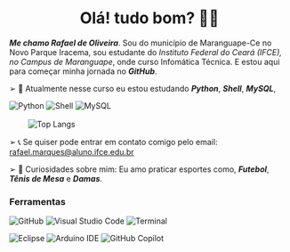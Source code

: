 <h1 align="center"> Olá! tudo bom? 👋🏻</h1>


_**Me chamo Rafael de Oliveira**_. Sou do município de Maranguape-Ce no Novo Parque Iracema, sou estudante do *Instituto Federal do Ceará (IFCE), no Campus de Maranguape*, onde curso Infomática Técnica. E estou aqui para começar minha jornada no _**GitHub**_.

➢ 🌴 Atualmente nesse curso eu estou estudando _**Python**_, _**Shell**_, _**MySQL**_, 

![Python](https://img.shields.io/badge/python-FFFAFA?style=for-the-badge&logo=python&logoColor=222222)
![Shell](https://img.shields.io/badge/Shell-FFFAFA?style=for-the-badge&logo=Shell&logoColor=222222)
![MySQL](https://img.shields.io/badge/MySQL-FFFAFA?style=for-the-badge&logo=MySQL&logoColor=222222)

ㅤㅤ  ![Top Langs](https://github-readme-stats.vercel.app/api/top-langs/?username=Faelwzx&size_weight=0.5&count_weight=0.5&dark)

➢ 📞 Se quiser pode entrar em contato comigo pelo email: rafael.marques@aluno.ifce.edu.br

➢ 🔱 Curiosidades sobre mim: Eu amo praticar esportes como, _**Futebol**_, _**Tênis de Mesa**_ e _**Damas**_.

### Ferramentas
![GitHub](https://img.shields.io/badge/github-1C1C1C.svg?style=for-the-badge&logo=github&logoColor=white)
![Visual Studio Code](https://img.shields.io/badge/Visual%20Studio%20Code-1C1C1C.svg?style=for-the-badge&logo=veed&logoColor=white)
![Terminal](https://img.shields.io/badge/Terminal-1C1C1C?style=for-the-badge&logo=Accenture&logoColor=white)

![Eclipse](https://img.shields.io/badge/Eclipse-1C1C1C?style=for-the-badge&logo=eclipse&logoColor=white)
![Arduino IDE](https://img.shields.io/badge/Arduino_IDE-1C1C1C?style=for-the-badge&logo=arduino&logoColor=white)
![GitHub Copilot](https://img.shields.io/badge/github_copilot-1C1C1C?style=for-the-badge&logo=github-copilot&logoColor=white)




<!--
**Faelwzx/Faelwzx** is a ✨ _special_ ✨ repository because its `README.md` (this file) appears on your GitHub profile.

Here are some ideas to get you started:

- 🔭 I’m currently working on ...
- 🌱 I’m currently learning ...
- 👯 I’m looking to collaborate on ...
- 🤔 I’m looking for help with ...
- 💬 Ask me about ...
- 📫 How to reach me: ...
- 😄 Pronouns: ...
- ⚡ Fun fact: ...
-->
